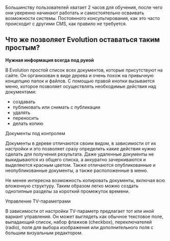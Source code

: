 Большинству пользователей хватает 2 часов для обучения, после чего они уверенно начинают работать и самостоятельно осваивать возможности системы.
Постоянного консультирования, как это часто происходит с другими CMS, как правило не требуется.

## Что же позволяет Evolution оставаться таким простым? ##

**Нужная информация всегда под рукой**

В Evolution простой список всех документов, которые присутствуют на сайте. Он организован в виде дерева и очень похож на привычную концепцию папок и файлов. С помощью правой кнопки вызывается меню, которое позволяет осуществлять необходимые действия над документами:

- создавать
- публиковать или снимать с публикации
- удалять
- переносить
- делать копию

Документы под контролем

Документы в дереве отличаются своим видом, в зависимости от их настройки и это позволяет сразу определить какие действия нужно сделать для получения результата. Даже удаленные документы не выкидываются из общего списка, а аккуратно зачеркиваются и выделяются красным цветом. Также отличаются опубликованные и неопубликованные документы, а также расположенные в меню.

Не менее интересна возможность копировать документы, включая всю вложенную структуру. Таким образом легко можно создать однотипные разделы за короткий промежуток времени.

Управление TV-параметрами

В зависимости от настройки TV-параметр предлагает тот или иной вариант управления. Он может выглядеть как обычное текстовое поле, выпадающий список, набор флажков (checkbox), переключателей (radio), поля для выбора изображения или дополнительного поля с большим визуальным редактором.